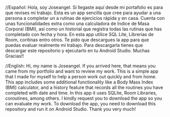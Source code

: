 //Español:
Hola, soy Joseangel. Sí llegaste aquí desde mi portafolio es para que revises mi trabajo. Esta es un app sencilla que cree para ayudar a una persona a completar un a rutinas de ejercicios rápida y en casa. 
Cuenta con unas funcionalidades extra como una calculadora de Indice de Masa Corporal (BMI), así como un historial que registra todas las rutinas que has completado con fecha y hora. 
En esta app utilice SQL Lite, Librerias de Room, coritinas entro otros. 
Te pido que descargues la app para que puedas evaluar realmente mi trabajo.
Para descargarla tienes que descargar este repositorio y ejecutarlo en tu Android Studio. 
Muchas Gracias!!

//English:
Hi, my name is Joseangel. If you arrived here, that means you came from my portfolio and want to review my work. This is a simple app that I made for myself to help a person work out quickly and from home.
This app includes some additional functionality like a Body Mass Index (BMI) calculator, and a history feature that records all the routines you have completed with date and time.
In this app it uses SQLite, Room Libraries, coroutines, among others.
I kindly request you to download the app so you can evaluate my work. 
To download the app, you need to download this repository and run it on Android Studio.
Thank you very much!
